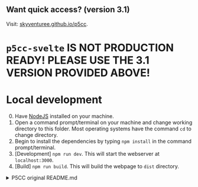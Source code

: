 ## Want quick access? (version 3.1)

Visit: [skyventuree.github.io/p5cc](https://skyventuree.github.io/p5cc/index.html).

# `p5cc-svelte` IS NOT PRODUCTION READY! PLEASE USE THE 3.1 VERSION PROVIDED ABOVE!

# Local development

0. Have [NodeJS](https://nodejs.dev) installed on your machine.
1. Open a command prompt/terminal on your machine and change working directory to this folder. Most operating systems have the command `cd` to change directory.
2. Begin to install the dependencies by typing `npm install` in the command prompt/terminal.
3. [Development] `npm run dev`. This will start the webserver at `localhost:3000`.
4. [Build] `npm run build`. This will build the webpage to `dist` directory.

<details>
<summary>P5CC original README.md</summary>

# Persona 5 Calling Card Maker

Persona 5 Calling Card Maker is a tool that allows you to create your own calling cards while remaining anonymous.

Version 3 features a variety of customization options to the text over previous ancestors, all processed directly on your browser. No more server processing!

## Local webpage

While you can drag the `index.html` file into your browser and it will just work as usual, however some features is not available or broken on the `file://` protocol.

You can do this quick setup to have a normally functional tool by following the steps below:

0. Have [NodeJS](https://nodejs.dev) installed on your machine.
1. Open a command prompt/terminal on your machine and change working directory to this folder. Most operating systems have the command `cd` to change directory.
2. Begin to install the dependencies by typing `npm install` in the command prompt/terminal.
3. Run the webpage by typing `node app.js` in the command prompt/terminal. P5CC will be available at `http://localhost:4200/`

## Credits

Persona 5 © ATLUS. © SEGA. 

Assets:

- Persona 5 Calling Card Base by Elmind.
- Persona 5 Style Text Generator by @LzxHahaha. Ported and modified by shigukk.
- Persona 5 Logo and Assets by ALTUS.

All assets are all under fair use.

_Credits can also be seen on the website along with links to the original site and owners, at the bottom of the page._

## Version 2 and earlier

Need version 2 of this tool? I got you covered: [p5cc-python](https://github.com/skyventuree/p5cc-python).

</details>
